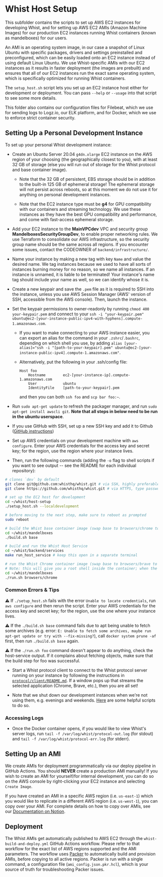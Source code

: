# Whist Host Setup

This subfolder contains the scripts to set up AWS EC2 instances for developing Whist, and for setting up AWS EC2 AMIs (Amazon Machine Images) for our production EC2 instances running Whist containers (known as mandelboxes) for our users.

An AMI is an operating system image, in our case a snapshot of Linux Ubuntu with specific packages, drivers and settings preinstalled and preconfigured, which can be easily loaded onto an EC2 instance instead of using default Linux Ubuntu. We use Whist-specific AMIs with our EC2 instances as it results in faster deployment (the images are prebuilt) and ensures that all of our EC2 instances run the exact same operating system, which is specifically optimized for running Whist containers.

The `setup_host.sh` script lets you set up an EC2 instance host either for development or deployment. You can pass `--help` or `--usage` into that script to see some more details.

This folder also contains our configuration files for Filebeat, which we use for sending logs to Logz.io, our ELK platform, and for Docker, which we use to enforce strict container security.

## Setting Up a Personal Development Instance

To set up your personal Whist development instance:

- Create an Ubuntu Server 20.04 `g4dn.xlarge` EC2 instance on the AWS region of your choosing (the geographically closest to you), with at least 32 GB of storage (else you will run out of storage for the Whist protocol and base container image).

  - Note that the 32 GB of persistent, EBS storage should be in addition to the built-in 125 GB of ephemeral storage! The ephemeral storage will not persist across reboots, so at this moment we do not use it for anything on personal development instances.

  - Note that the EC2 instance type must be **g4** for GPU compatibility with our containers and streaming technology. We use these instances as they have the best GPU compatibility and performance, and come with fast-access ephemeral storage.

- Add your EC2 instance to the **MainVPCdev** VPC and security group **MandelboxesSecurityGroupDev**, to enable proper networking rules. We use Terraform to consolidate our AWS infrastructure, so the security group name should be the same across all regions. If you encounter some issues, contact the CODEOWNER of `backend/infrastructure/`.

- Name your instance by making a new tag with key `Name` and value the desired name. We tag instances because we used to have all sorts of instances burning money for no reason, so we name all instances. If an instance is unnamed, it is liable to be terminated! Your instance's name tag should include your name as well, so we can identify whose it is.

- Create a new keypair and save the `.pem` file as it is required to SSH into the instance, unless you use AWS Session Manager (AWS' version of SSH, accessible from the AWS console). Then, launch the instance.

- Set the keypair permissions to owner-readonly by running `chmod 400 your-keypair.pem` and connect to your `ssh -i "your-keypair.pem" ubuntu@ec2-[your-instance-public-ipv4-with-hyphens].compute-1.amazonaws.com`.

  - If you want to make connecting to your AWS instance easier, you can export an alias for the command in your `.zshrc`/`.bashrc`, depending on which shell you use, by adding `alias [your-alias]="ssh -i "[path-to-your-keypair].pem" ubuntu@ec2-[your-instance-public-ipv4].compute-1.amazonaws.com"`.

  - Alternatively, put the following in your .ssh/config file:

        Host foo
            Hostname        ec2-[your-instance-ip].compute-1.amazonaws.com
            User            ubuntu
            IdentityFile    [path-to-your-keypair].pem

    and then you can both `ssh foo` and `scp bar foo:~`.

- Run `sudo apt-get update` to refresh the packager manager, and run `sudo apt-get install awscli git`. **Note that all steps in below need to be run in the ubuntu userspace**.

- If you use GitHub with SSH, set up a new SSH key and add it to Github ([GitHub instructions](https://docs.github.com/en/github/authenticating-to-github/connecting-to-github-with-ssh))

- Set up AWS credentials on your development machine with `aws configure`. Enter your AWS credentials for the access key and secret key; for the region, use the region where your instance lives.

- Then, run the following commands (adding the `-o` flag to shell scripts if you want to see output -- see the README for each individual repository):

```bash
# clones `dev` by default
git clone git@github.com:whisthq/whist.git # via SSH, highly preferable
git clone https://github.com/whisthq/whist.git # via HTTPS, type password on every push

# set up the EC2 host for development
cd ~/whist/host-setup
./setup_host.sh --localdevelopment

# before moving to the next step, make sure to reboot as prompted
sudo reboot

# build the Whist base container image (swap base to browsers/chrome to build the Whist Chrome container)
cd ~/whist/mandelboxes
./build.sh base

# build and run the Whist Host Service
cd ~/whist/backend/services
make run_host_service # keep this open in a separate terminal

# run the Whist Chrome container image (swap base to browsers/brave to run the Whist Brave container)
# Note: this will give you a root shell inside the container; when the shell exits, the container will close as well
cd ~/whist/mandelboxes
./run.sh browsers/chrome
```

### Common Errors & Tips

⚠️ If `./setup_host.sh` fails with the error `Unable to locate credentials`, run `aws configure` and then rerun the script. Enter your AWS credentials for the access key and secret key; for the region, use the one where your instance lives.

⚠️ If the `./build.sh base` command fails due to apt being unable to fetch some archives (e.g. error: `E: Unable to fetch some archives, maybe run apt-get update or try with --fix-missing?`), call `docker system prune -af` first, then run `./build.sh base` again.

⚠️ If the `./run.sh foo` command doesn't appear to do anything, check the host-service output. If it complains about fetching objects, make sure that the build step for foo was successful.

- Start a Whist protocol client to connect to the Whist protocol server running on your instance by following the instructions in [`protocol/client/README.md`](https://github.com/whisthq/whist/blob/dev/protocol/client/README.md). If a window pops up that streams the selected application (Chrome, Brave, etc.), then you are all set!

- Note that we shut down our development instances when we're not using them, e.g. evenings and weekends. [Here](https://whisthq.slack.com/archives/CPV6JFG67/p1611603277006600) are some helpful scripts to do so.

### Accessing Logs

- Once the Docker container opens, if you would like to view Whist's server logs, run `tail -f /var/log/whist/protocol-out.log` (for stdout) and `tail -f /var/log/whist/protocol-err.log` (for stderr).

## Setting Up an AMI

We create AMIs for deployment programmatically via our deploy pipeline in GitHub Actions. You should **NEVER** create a production AMI manually! If you wish to create an AMI for yourself/for internal development, you can do so on the AWS console by right-clicking your EC2 instance and selecting `Create Image`.

If you have created an AMI in a specific AWS region (i.e. `us-east-1`) which you would like to replicate in a different AWS region (i.e. `us-west-1`), you can copy over your AMI. For complete details on how to copy over AMIs, see our [Documentation on Notion](https://www.notion.so/whisthq/4d91593ea0e0438b8bdb14c25c219d55?v=0c3983cf062d4c3d96ac2a65eb31761b&p=ca4fdec782894072a6dd63f32b494e1d).

## Deployment

The Whist AMIs get automatically published to AWS EC2 through the `whist-build-and-deploy.yml` GitHub Actions workflow. Please refer to that workflow for the exact list of AWS regions supported and the AMI parameters.
The workflow uses [Packer](https://www.packer.io/) to automatically build and provision AMIs, before copying to all active regions. Packer is run with a single command, a configuration file (`ami_config.json.pkr.hcl`), which is your source of truth for troubleshooting Packer issues.
